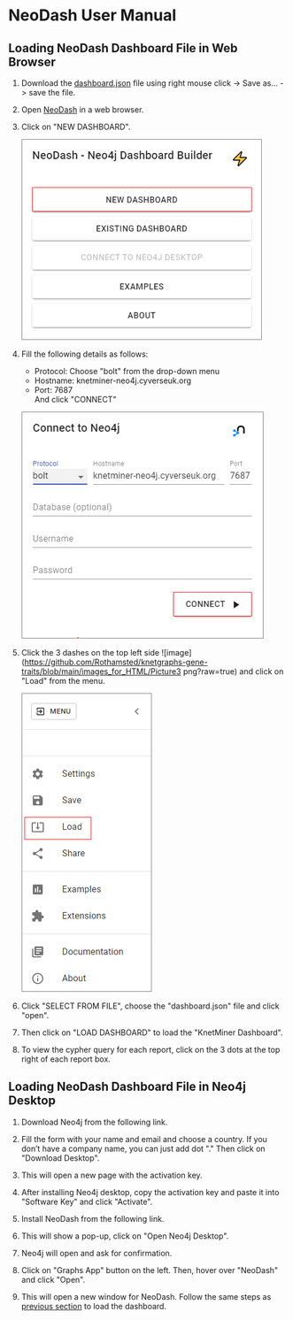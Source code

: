 # NeoDash User Manual

## Loading NeoDash Dashboard File in Web Browser

1.	Download the [dashboard.json](https://raw.githubusercontent.com/Rothamsted/knetgraphs-gene-traits/e6f111a33fad7a3967a2bb777342ef68c274f11b/NeoDash_dashboard/dashboard.json) file using right mouse click -> Save as… -> save the file.

2.	Open [NeoDash](http://neodash.graphapp.io/) in a web browser.

3.	Click on "NEW DASHBOARD".

    ![image](https://github.com/Rothamsted/knetgraphs-gene-traits/blob/main/images_for_HTML/Picture1.png?raw=true)
                                   
4.	Fill the following details as follows:
    - Protocol: Choose "bolt" from the drop-down menu
    - Hostname: knetminer-neo4j.cyverseuk.org
    - Port: 7687 <br>
    And click "CONNECT"

    ![image](https://github.com/Rothamsted/knetgraphs-gene-traits/blob/main/images_for_HTML/Picture2.png?raw=true)
                        
5.	Click the 3 dashes on the top left side ![image](https://github.com/Rothamsted/knetgraphs-gene-traits/blob/main/images_for_HTML/Picture3
png?raw=true) and click on "Load" from the menu.

    ![image](https://github.com/Rothamsted/knetgraphs-gene-traits/blob/main/images_for_HTML/Picture4.png?raw=true)
                                            
6.	Click "SELECT FROM FILE", choose the "dashboard.json" file and click "open".

7.	Then click on "LOAD DASHBOARD" to load the "KnetMiner Dashboard".

8.	To view the cypher query for each report, click on the 3 dots   at the top right of each report box.



## Loading NeoDash Dashboard File in Neo4j Desktop

1.	Download Neo4j from the following link.

2.	Fill the form with your name and email and choose a country. If you don’t have a company name, you can just add dot "."
Then click on "Download Desktop".
 

3.	This will open a new page with the activation key.
 
4.	After installing Neo4j desktop, copy the activation key and paste it into "Software Key" and click "Activate".

5.	Install NeoDash from the following link.

6.	This will show a pop-up, click on "Open Neo4j Desktop".

7.	Neo4j will open and ask for confirmation. 
 
8.	Click on "Graphs App" button on the left. Then, hover over "NeoDash" and click "Open".
                                                  
9.	This will open a new window for NeoDash. Follow the same steps as [previous section](#loading-neoDash-dashboard-file-in-web-browser) to load the dashboard.
